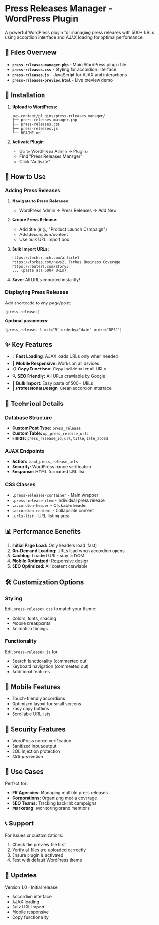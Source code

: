 # Press Releases Manager - WordPress Plugin

A powerful WordPress plugin for managing press releases with 500+ URLs using accordion interface and AJAX loading for optimal performance.

## 📁 Files Overview

- **`press-releases-manager.php`** - Main WordPress plugin file
- **`press-releases.css`** - Styling for accordion interface
- **`press-releases.js`** - JavaScript for AJAX and interactions
- **`press-releases-preview.html`** - Live preview demo

## 🚀 Installation

1. **Upload to WordPress:**
   ```
   /wp-content/plugins/press-releases-manager/
   ├── press-releases-manager.php
   ├── press-releases.css
   ├── press-releases.js
   └── README.md
   ```

2. **Activate Plugin:**
   - Go to WordPress Admin → Plugins
   - Find "Press Releases Manager"
   - Click "Activate"

## 📝 How to Use

### Adding Press Releases

1. **Navigate to Press Releases:**
   - WordPress Admin → Press Releases → Add New

2. **Create Press Release:**
   - Add title (e.g., "Product Launch Campaign")
   - Add description/content
   - Use bulk URL import box

3. **Bulk Import URLs:**
   ```
   https://techcrunch.com/article1
   https://forbes.com/news2, Forbes Business Coverage
   https://reuters.com/story3
   ... (paste all 500+ URLs)
   ```

4. **Save:** All URLs imported instantly!

### Displaying Press Releases

Add shortcode to any page/post:
```
[press_releases]
```

**Optional parameters:**
```
[press_releases limit="5" orderby="date" order="DESC"]
```

## ✨ Key Features

- ⚡ **Fast Loading:** AJAX loads URLs only when needed
- 📱 **Mobile Responsive:** Works on all devices
- 📋 **Copy Functions:** Copy individual or all URLs
- 🔍 **SEO Friendly:** All URLs crawlable by Google
- 💾 **Bulk Import:** Easy paste of 500+ URLs
- 🎨 **Professional Design:** Clean accordion interface

## 🔧 Technical Details

### Database Structure
- **Custom Post Type:** `press_release`
- **Custom Table:** `wp_press_release_urls`
- **Fields:** `press_release_id`, `url`, `title`, `date_added`

### AJAX Endpoints
- **Action:** `load_press_release_urls`
- **Security:** WordPress nonce verification
- **Response:** HTML formatted URL list

### CSS Classes
- `.press-releases-container` - Main wrapper
- `.press-release-item` - Individual press release
- `.accordion-header` - Clickable header
- `.accordion-content` - Collapsible content
- `.urls-list` - URL listing area

## 📊 Performance Benefits

1. **Initial Page Load:** Only headers load (fast)
2. **On-Demand Loading:** URLs load when accordion opens
3. **Caching:** Loaded URLs stay in DOM
4. **Mobile Optimized:** Responsive design
5. **SEO Optimized:** All content crawlable

## 🛠️ Customization Options

### Styling
Edit `press-releases.css` to match your theme:
- Colors, fonts, spacing
- Mobile breakpoints
- Animation timings

### Functionality
Edit `press-releases.js` for:
- Search functionality (commented out)
- Keyboard navigation (commented out)
- Additional features

## 📱 Mobile Features

- Touch-friendly accordions
- Optimized layout for small screens
- Easy copy buttons
- Scrollable URL lists

## 🔐 Security Features

- WordPress nonce verification
- Sanitized input/output
- SQL injection protection
- XSS prevention

## 🎯 Use Cases

Perfect for:
- **PR Agencies:** Managing multiple press releases
- **Corporations:** Organizing media coverage
- **SEO Teams:** Tracking backlink campaigns
- **Marketing:** Monitoring brand mentions

## 📞 Support

For issues or customizations:
1. Check the preview file first
2. Verify all files are uploaded correctly
3. Ensure plugin is activated
4. Test with default WordPress theme

## 🔄 Updates

Version 1.0 - Initial release
- Accordion interface
- AJAX loading
- Bulk URL import
- Mobile responsive
- Copy functionality